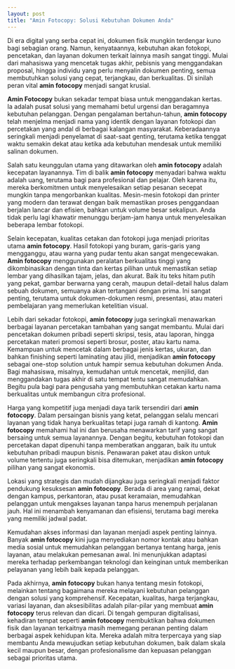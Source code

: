 ```yaml
---
layout: post
title: "Amin Fotocopy: Solusi Kebutuhan Dokumen Anda"
---
```


Di era digital yang serba cepat ini, dokumen fisik mungkin terdengar kuno bagi sebagian orang. Namun, kenyataannya, kebutuhan akan fotokopi, pencetakan, dan layanan dokumen terkait lainnya masih sangat tinggi. Mulai dari mahasiswa yang mencetak tugas akhir, pebisnis yang menggandakan proposal, hingga individu yang perlu menyalin dokumen penting, semua membutuhkan solusi yang cepat, terjangkau, dan berkualitas. Di sinilah peran vital **amin fotocopy** menjadi sangat krusial.

**Amin Fotocopy** bukan sekadar tempat biasa untuk menggandakan kertas. Ia adalah pusat solusi yang memahami betul urgensi dan beragamnya kebutuhan pelanggan. Dengan pengalaman bertahun-tahun, **amin fotocopy** telah menjelma menjadi nama yang identik dengan layanan fotokopi dan percetakan yang andal di berbagai kalangan masyarakat. Keberadaannya seringkali menjadi penyelamat di saat-saat genting, terutama ketika tenggat waktu semakin dekat atau ketika ada kebutuhan mendesak untuk memiliki salinan dokumen.

Salah satu keunggulan utama yang ditawarkan oleh **amin fotocopy** adalah kecepatan layanannya. Tim di balik **amin fotocopy** menyadari bahwa waktu adalah uang, terutama bagi para profesional dan pelajar. Oleh karena itu, mereka berkomitmen untuk menyelesaikan setiap pesanan secepat mungkin tanpa mengorbankan kualitas. Mesin-mesin fotokopi dan printer yang modern dan terawat dengan baik memastikan proses penggandaan berjalan lancar dan efisien, bahkan untuk volume besar sekalipun. Anda tidak perlu lagi khawatir menunggu berjam-jam hanya untuk menyelesaikan beberapa lembar fotokopi.

Selain kecepatan, kualitas cetakan dan fotokopi juga menjadi prioritas utama **amin fotocopy**. Hasil fotokopi yang buram, garis-garis yang mengganggu, atau warna yang pudar tentu akan sangat mengecewakan. **Amin fotocopy** menggunakan peralatan berkualitas tinggi yang dikombinasikan dengan tinta dan kertas pilihan untuk memastikan setiap lembar yang dihasilkan tajam, jelas, dan akurat. Baik itu teks hitam putih yang pekat, gambar berwarna yang cerah, maupun detail-detail halus dalam sebuah dokumen, semuanya akan tertangani dengan prima. Ini sangat penting, terutama untuk dokumen-dokumen resmi, presentasi, atau materi pembelajaran yang memerlukan ketelitian visual.

Lebih dari sekadar fotokopi, **amin fotocopy** juga seringkali menawarkan berbagai layanan percetakan tambahan yang sangat membantu. Mulai dari pencetakan dokumen pribadi seperti skripsi, tesis, atau laporan, hingga percetakan materi promosi seperti brosur, poster, atau kartu nama. Kemampuan untuk mencetak dalam berbagai jenis kertas, ukuran, dan bahkan finishing seperti laminating atau jilid, menjadikan **amin fotocopy** sebagai one-stop solution untuk hampir semua kebutuhan dokumen Anda. Bagi mahasiswa, misalnya, kemudahan untuk mencetak, menjilid, dan menggandakan tugas akhir di satu tempat tentu sangat memudahkan. Begitu pula bagi para pengusaha yang membutuhkan cetakan kartu nama berkualitas untuk membangun citra profesional.

Harga yang kompetitif juga menjadi daya tarik tersendiri dari **amin fotocopy**. Dalam persaingan bisnis yang ketat, pelanggan selalu mencari layanan yang tidak hanya berkualitas tetapi juga ramah di kantong. **Amin fotocopy** memahami hal ini dan berusaha menawarkan tarif yang sangat bersaing untuk semua layanannya. Dengan begitu, kebutuhan fotokopi dan percetakan dapat dipenuhi tanpa memberatkan anggaran, baik itu untuk kebutuhan pribadi maupun bisnis. Penawaran paket atau diskon untuk volume tertentu juga seringkali bisa ditemukan, menjadikan **amin fotocopy** pilihan yang sangat ekonomis.

Lokasi yang strategis dan mudah dijangkau juga seringkali menjadi faktor pendukung kesuksesan **amin fotocopy**. Berada di area yang ramai, dekat dengan kampus, perkantoran, atau pusat keramaian, memudahkan pelanggan untuk mengakses layanan tanpa harus menempuh perjalanan jauh. Hal ini menambah kenyamanan dan efisiensi, terutama bagi mereka yang memiliki jadwal padat.

Kemudahan akses informasi dan layanan menjadi aspek penting lainnya. Banyak **amin fotocopy** kini juga menyediakan nomor kontak atau bahkan media sosial untuk memudahkan pelanggan bertanya tentang harga, jenis layanan, atau melakukan pemesanan awal. Ini menunjukkan adaptasi mereka terhadap perkembangan teknologi dan keinginan untuk memberikan pelayanan yang lebih baik kepada pelanggan.

Pada akhirnya, **amin fotocopy** bukan hanya tentang mesin fotokopi, melainkan tentang bagaimana mereka melayani kebutuhan pelanggan dengan solusi yang komprehensif. Kecepatan, kualitas, harga terjangkau, variasi layanan, dan aksesibilitas adalah pilar-pilar yang membuat **amin fotocopy** terus relevan dan dicari. Di tengah gempuran digitalisasi, kehadiran tempat seperti **amin fotocopy** membuktikan bahwa dokumen fisik dan layanan terkaitnya masih memegang peranan penting dalam berbagai aspek kehidupan kita. Mereka adalah mitra terpercaya yang siap membantu Anda mewujudkan setiap kebutuhan dokumen, baik dalam skala kecil maupun besar, dengan profesionalisme dan kepuasan pelanggan sebagai prioritas utama.

